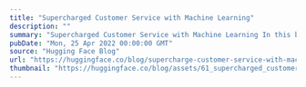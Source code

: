 ```yaml
---
title: "Supercharged Customer Service with Machine Learning"
description: ""
summary: "Supercharged Customer Service with Machine Learning In this blog post, we will simulate a real-world..."
pubDate: "Mon, 25 Apr 2022 00:00:00 GMT"
source: "Hugging Face Blog"
url: "https://huggingface.co/blog/supercharge-customer-service-with-machine-learning"
thumbnail: "https://huggingface.co/blog/assets/61_supercharged_customer_service_with_nlp/thumbnail.png"
---
```



